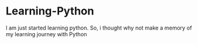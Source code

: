# Learning-Python
I am just started learning python.
So, i thought why not make a memory of my learning journey with Python
